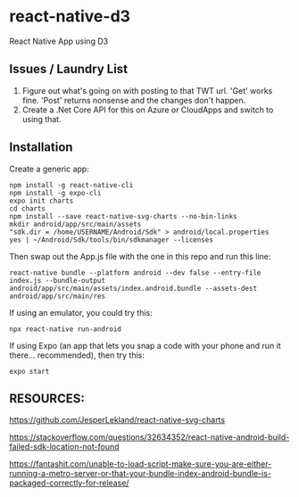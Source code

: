 # react-native-d3

React Native App using D3

## Issues / Laundry List

1. Figure out what's going on with posting to that TWT url. 'Get' works fine. 'Post' returns nonsense and the changes don't happen.
2. Create a .Net Core API for this on Azure or CloudApps and switch to using that.

## Installation

Create a generic app:

```
npm install -g react-native-cli
npm install -g expo-cli
expo init charts
cd charts
npm install --save react-native-svg-charts --no-bin-links
mkdir android/app/src/main/assets
"sdk.dir = /home/USERNAME/Android/Sdk" > android/local.properties
yes | ~/Android/Sdk/tools/bin/sdkmanager --licenses
```
Then swap out the App.js file with the one in this repo and run this line:

```
react-native bundle --platform android --dev false --entry-file index.js --bundle-output android/app/src/main/assets/index.android.bundle --assets-dest android/app/src/main/res
```

If using an emulator, you could try this:

```
npx react-native run-android
```

If using Expo (an app that lets you snap a code with your phone and run it there... recommended), then try this:
```
expo start
```


## RESOURCES:

https://github.com/JesperLekland/react-native-svg-charts

https://stackoverflow.com/questions/32634352/react-native-android-build-failed-sdk-location-not-found

https://fantashit.com/unable-to-load-script-make-sure-you-are-either-running-a-metro-server-or-that-your-bundle-index-android-bundle-is-packaged-correctly-for-release/
